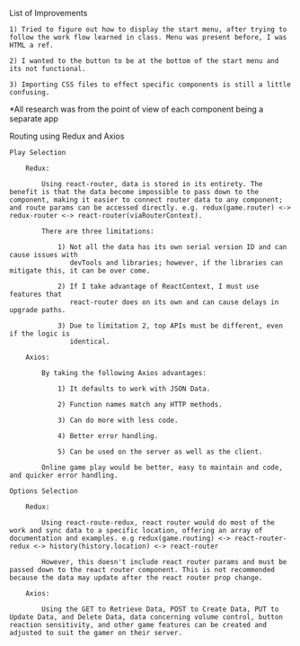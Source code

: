 List of Improvements

    1) Tried to figure out how to display the start menu, after trying to follow the work flow learned in class. Menu was present before, I was HTML a ref.

    2) I wanted to the button to be at the bottom of the start menu and its not functional.

    3) Importing CSS files to effect specific components is still a little confusing.

*All research was from the point of view of each component being a separate app

Routing using Redux and Axios

    Play Selection

        Redux: 

            Using react-router, data is stored in its entirety. The benefit is that the data become impossible to pass down to the component, making it easier to connect router data to any component; and route params can be accessed directly. e.g. redux(game.router) <-> redux-router <-> react-router(viaRouterContext).

            There are three limitations:

                1) Not all the data has its own serial version ID and can cause issues with 
                   devTools and libraries; however, if the libraries can mitigate this, it can be over come.
            
                2) If I take advantage of ReactContext, I must use features that        
                   react-router does on its own and can cause delays in upgrade paths.

                3) Due to limitation 2, top APIs must be different, even if the logic is 
                   identical.

        Axios:

            By taking the following Axios advantages:

                1) It defaults to work with JSON Data.

                2) Function names match any HTTP methods.

                3) Can do more with less code.

                4) Better error handling.

                5) Can be used on the server as well as the client.

            Online game play would be better, easy to maintain and code, and quicker error handling.

    Options Selection

        Redux: 
            
            Using react-route-redux, react router would do most of the work and sync data to a specific location, offering an array of documentation and examples. e.g redux(game.routing) <-> react-router-redux <-> history(history.location) <-> react-router 

            However, this doesn't include react router params and must be passed down to the react router component. This is not recommended because the data may update after the react router prop change.

        Axios:

            Using the GET to Retrieve Data, POST to Create Data, PUT to Update Data, and Delete Data, data concerning volume control, button reaction sensitivity, and other game features can be created and adjusted to suit the gamer on their server.